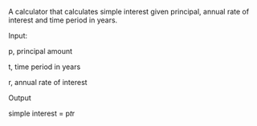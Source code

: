 A calculator that calculates simple interest given principal, annual rate of interest and time period in years.<p>

Input:<p>
   p, principal amount<p>
   t, time period in years<p>
   r, annual rate of interest<p>
Output<p>
   simple interest = p*t*r<p>
